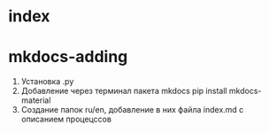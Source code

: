 # index

# mkdocs-adding
1. Установка .py
2. Добавление через терминал пакета mkdocs
pip install mkdocs-material
3. Создание папок ru/en, добавление в них файла index.md с описанием процецссов